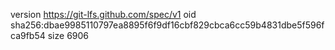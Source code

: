 version https://git-lfs.github.com/spec/v1
oid sha256:dbae9985110797ea8895f6f9df16cbf829cbca6cc59b4831dbe5f596fca9fb54
size 6906
